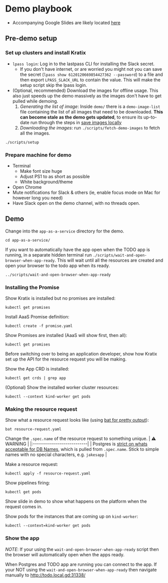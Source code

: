 # Demo playbook

- Accompanying Google Slides are likely located [here](https://drive.google.com/drive/folders/19XyhhSky0SbjneWtNnUbwT9-_yp_td7R?usp=share_link)

## Pre-demo setup

### Set up clusters and install Kratix

- `lpass login`: Log in to the lastpass CLI for installing the Slack secret.
  - If you don't have internet, or are worried you might not you can save
  the secret (`lpass show 6120120669854427362 --password`) to a file and
  then export `LPASS_SLACK_URL` to contain the value. This will make the setup
  script skip the lpass login.
- (Optional, recommended) Download the images for offline usage. This also just speeds
up the demo massively as the images don't have to get pulled while demoing.
  1. *Generating the list of image*: Inside `demo/` there is a `demo-image-list` file containing the list of all
  images that need to be downloaded. **This can become stale as the demo gets updated**, to ensure its up-to-date
  run through the steps in [save images locally](./low-internet.md)
  1. *Downloading the images*: run `./scripts/fetch-demo-images` to fetch all the
  images.

```
./scripts/setup
```

### Prepare machine for demo

- Terminal
  - Make font size huge
  - Adjust PS1 to as short as possible
  - White background/theme
- Open Chrome
- Mute notifications for Slack & others (ie, enable focus mode on Mac for however long you need)
- Have Slack open on the demo channel, with no threads open.

## Demo

Change into the `app-as-a-service` directory for the demo.

```
cd app-as-a-service/
```

If you want to automatically have the app open when the TODO app is running, in
a separate hidden terminal run `./scripts/wait-and-open-browser-when-app-ready`.
This will wait until all the resources are created and open your browser to the todo app
when its ready.
```
../scripts/wait-and-open-browser-when-app-ready
```

### Installing the Promise

Show Kratix is installed but no promises are installed:

```
kubectl get promises
```

Install AaaS Promise definition:

```
kubectl create -f promise.yaml
```

Show Promises are installed (AaaS will show first, then all):

```
kubectl get promises
```

Before switching over to being an application developer, show how Kratix set up the API for the resource request you will be making.

Show the App CRD is installed:

```
kubectl get crds | grep app
```

(Optional) Show the installed worker cluster resources:

```
kubectl --context kind-worker get pods
```

### Making the resource request

Show what a resource request looks like (using [bat for pretty output](https://github.com/sharkdp/bat)):

```
bat resource-request.yaml
```

Change the `.spec.name` of the resource request to something unique.
| :warning: WARNING |
|:---------------------------|
| Postgres is [strict on whats acceptable for DB Names](https://www.postgresql.org/docs/current/sql-syntax-lexical.html#SQL-SYNTAX-IDENTIFIERS), which is pulled from `.spec.name`. Stick to simple names with no special characters, e.g. `jakesapp` |

Make a resource request:

```
kubectl apply -f resource-request.yaml
```

Show pipelines firing:

```
kubectl get pods
```

Show slide in demo to show what happens on the platform when the request comes in.

Show pods for the instances that are coming up on `kind-worker`:

```
kubectl --context=kind-worker get pods
```

### Show the app
*NOTE*: If your using the `wait-and-open-browser-when-app-ready` script then the browser
will automatically open when the apps ready.


When Postgres and TODO app are running you can connect to the app. If your NOT
using the `wait-and-open-browser-when-app-ready` then navigate manually to
http://todo.local.gd:31338/

